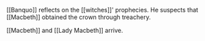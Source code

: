 [[Banquo]] reflects on the [[witches]]' prophecies. He suspects that [[Macbeth]] obtained the crown through treachery.

[[Macbeth]] and [[Lady Macbeth]] arrive.

